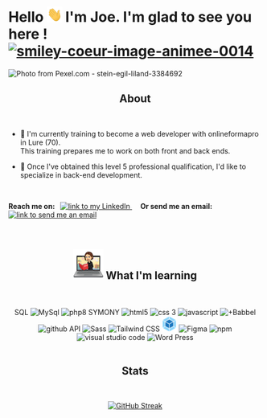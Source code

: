 # Hello <img width="30px" height="30" src="https://github.com/SatYu26/SatYu26/raw/master/Assets/Hi.gif" /> I'm Joe. I'm glad to see you here ! <a href="https://www.gifsanimes.com/cat-smileys-coeurs-2178.htm"><img src="https://www.gifsanimes.com/data/media/2178/smiley-coeur-image-animee-0014.gif" border="0" alt="smiley-coeur-image-animee-0014" /></a>
![Photo from Pexel.com - stein-egil-liland-3384692](./image_github/pexels-stein-egil-liland-3384692_gifmaker_me.gif)



## <h2 align="center">About</h2>
<br>

- 🌱 I'm currently training to become a web developer with onlineformapro in Lure (70). <br>
  This training prepares me to work on both front and back ends.
  
- 🎯 Once I've obtained this level 5 professional qualification, I'd like to specialize in back-end development.

<br>
<div>
  
**Reach me on:&nbsp;&nbsp;**
<a href="https://linkedin.com/in/joellemoureu">
    <img alt="link to my LinkedIn" src="https://img.shields.io/static/v1?label&message=/in/joellemoureu&color=0A66C2&style=for-the-badge&logo=linkedin" height="18px" />
</a>
**&nbsp;&nbsp;&nbsp;&nbsp;&nbsp;Or send me an email:&nbsp;&nbsp;**
<a href="mailto:joellecoudray@hotmail.fr">
    <img alt="link to send me an email" src="https://img.shields.io/static/v1?label&message=mail&color=whitesmoke&style=for-the-badge" height="18px" />
</a>

</div>


<br>

## <h2 align="center"> <img alt="my avatar made on Bitmoji" src="./image_github/avatar_joe.png" width="60px" height="60px"> What I'm learning</h2>

<br>

<div align="center">
<br>
SQL
<img title="MySql" alt="MySql" width="30px" src="https://cdn.jsdelivr.net/gh/devicons/devicon@v2.15.1/icons/mysql/mysql-original.svg" />
<img title="php8" alt="php8" width="30px" src="https://cdn.jsdelivr.net/gh/devicons/devicon/icons/php/php-original.svg" />
SYMONY
<img title="HTML 5" alt="html5" width="30px" src="https://cdn.jsdelivr.net/gh/devicons/devicon/icons/html5/html5-original.svg" />
<img title="CSS 3" alt="css 3" width="30px" src="https://cdn.jsdelivr.net/gh/devicons/devicon/icons/css3/css3-original.svg" />
<img title="JavaScript" alt="javascript" width="30px" src="https://cdn.jsdelivr.net/gh/devicons/devicon/icons/javascript/javascript-original.svg" />
<img title="+Babbel" alt="+Babbel" width="30px" src="https://cdn.jsdelivr.net/gh/devicons/devicon@v2.15.1/icons/babel/babel-original.svg" />
<img title="GitHub" alt="github" width="30px" src="https://cdn.jsdelivr.net/gh/devicons/devicon/icons/github/github-original.svg" />
API
<img title="Sass" alt="Sass" width="30px" src="https://raw.githubusercontent.com/dustin100/dustin100/master/assests/sass-original.svg" />
<img title="Tailwind CSS" alt="Tailwind CSS" width="30px" src="https://cdn.jsdelivr.net/gh/devicons/devicon@v2.15.1/icons/tailwindcss/tailwindcss-plain.svg" />
<img title="Webpack" alt="Webpack" width="30px" src="https://github.com/devicons/devicon/blob/v2.15.1/icons/webpack/webpack-original.svg" />
<img title="Figma" alt="Figma" width="30px" src="https://cdn.jsdelivr.net/gh/devicons/devicon@v2.15.1/icons/figma/figma-original.svg" />
<img title="npm" alt="npm" width="30px" src="https://cdn.jsdelivr.net/gh/devicons/devicon/icons/npm/npm-original-wordmark.svg" />
<img title="VS Code" alt="visual studio code" width="30px" src="https://cdn.jsdelivr.net/gh/devicons/devicon/icons/vscode/vscode-original.svg" />
<img title="Word Press" alt="Word Press" width="30px" src="https://cdn.jsdelivr.net/gh/devicons/devicon@v2.15.1/icons/wordpress/wordpress-original.svg" />
</div>

<br>

## <h2 align="center">Stats</h2>

<br>
<div align="center">
  
[![GitHub Streak](http://github-readme-streak-stats.herokuapp.com?user=JoeWebDev70&theme=dark&hide_border=true)](https://git.io/streak-stats)
</div>


